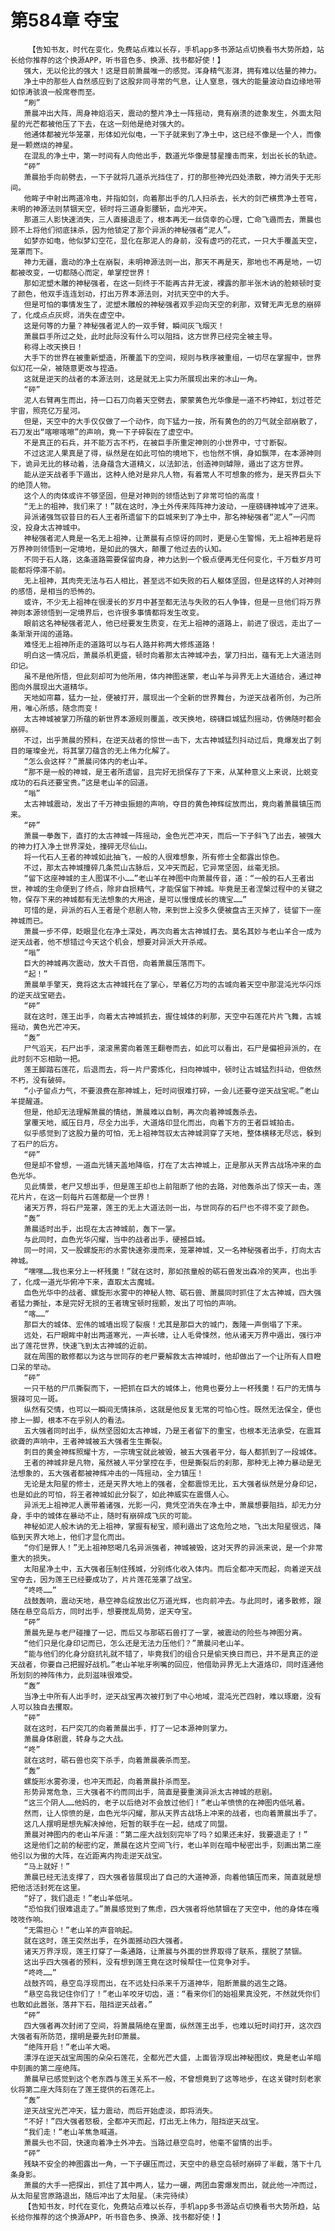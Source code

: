 # 第584章 夺宝
        【告知书友，时代在变化，免费站点难以长存，手机app多书源站点切换看书大势所趋，站长给你推荐的这个换源APP，听书音色多、换源、找书都好使！】
       强大，无以伦比的强大！这是目前萧晨唯一的感觉。浑身精气澎湃，拥有难以估量的神力。
       净土中的那些人自然感应到了这股非同寻常的气息，让人窒息，强大的能量波动自边缘地带如惊涛骇浪一般席卷而至。
       “刷”
       萧晨冲出大阵，周身神焰滔天，震动的整片净土一阵摇动，竟有崩溃的迹象发生，外面太阳星的光芒都被他压了下去，在这一刻他是绝对强大的。
       他通体都被光华笼罩，形体如光似电，一下子就来到了净土中，这已经不像是一个人，而像是一颗燃烧的神星。
       在混乱的净土中，第一时间有人向他出手，数道光华像是彗星撞击而来，划出长长的轨迹。
       “砰”
       萧晨抬手向前劈去，一下子就将几道杀光挡住了，打的那些神光四处溃散，神力消失于无形间。
       他眸子中射出两道冷电，并指如剑，向着那出手的几人扫杀去，长大的剑芒横贯净土苍穹，未明的神源法则禁锢天空，顿时将三道身影腰斩，血光冲天。
       那道三人影快速消失，三人直接退走了，根本再无一丝侥幸的心理，亡命飞遁而去，萧晨也顾不上将他们彻底抹杀，因为他锁定了那个异派的神秘强者“泥人”。
       如梦亦如电，他似梦幻空花，显化在那泥人的身前，没有虚巧的花式，一只大手覆盖天空，笼罩而下。
       神力无疆，震动的净土在崩裂，未明神源法则一出，那天不再是天，那地也不再是地，一切都被改变，一切都随心而定，单掌控世界！
       那如泥塑木雕的神秘强者，在这一刻终于不能再古井无波，裸露的那半张木讷的脸颊顿时变了颜色，他双手连连划动，打出万界本源法则，对抗天空中的大手。
       但是可怕的事情发生了，泥塑木雕般的神秘强者双手迎向天空的刹那，双臂无声无息的崩碎了，化成点点灰烬，消失在虚空中。
       这是何等的力量？神秘强者泥人的一双手臂，瞬间灰飞烟灭！
       萧晨巨手所过之处，此时此际没有什么可以阻挡，这方世界已经完全被主导。
       称得上改天换日！
       大手下的世界在被重新塑造，所覆盖下的空间，规则与秩序被重组，一切尽在掌握中，世界似幻花一朵，被随意更改与捏造。
       这就是逆天的战者的本源法则，这是就无上实力所展现出来的冰山一角。
       “砰”
       泥人右臂再生而出，持一口石刀向着天空劈去，蒙蒙黄色光华像是一道不朽神虹，划过苍茫宇宙，照亮亿万星河。
       但是，天空中的大手仅仅做了一个动作，向下猛力一按，所有黄色的的刀气就全部崩散了，石刀发出“喀嚓喀嚓”的声响，竟一下子碎裂在了虚空中。
       不是真正的石兵，并不能万古不朽，在被巨手所重定神则的小世界中，寸寸断裂。
       不过这泥人果真是了得，纵然是在如此可怕的境地下，也怡然不惧，身如飘萍，在本源神则下，诡异无比的移动着，法身蕴含大道精义，以法卸法，创造神则罅隙，遁出了这方世界。
       能从逆天战者手下遁出，这种人绝对是非凡人物，有着常人不可想象的修为，是天界巨头下的绝顶人物。
       这个人的肉体或许不够坚固，但是对神则的领悟达到了非常可怕的高度！
       “无上的祖神，我们来了！”就在这时，净土外传来阵阵神力波动，一座磅礴神城冲了进来。
       异派诸强驾驭昔日的石人王者所遗留下的巨城来到了净土中，那名神秘强者“泥人”一闪而没，投身太古神城中。
       神秘强者泥人竟是一名无上祖神，让萧晨有点惊讶的同时，更是心生警惕，无上祖神若是将万界神则领悟到一定境地，是如此的强大，颠覆了他过去的认知。
       不同于石人路，这条道路需要保留肉身，神力达到一个极点便再无任何变化，千万载岁月可能都将停滞不前。
       无上祖神，其肉壳无法与石人相比，甚至远不如失败的石人躯体坚固，但是这样的人对神则的感悟，是相当的恐怖的。
       或许，不少无上祖神在很漫长的岁月中甚至都无法与失败的石人争锋，但是一旦他们将万界神则本源领悟到一定境界后，也许很多事情都将发生改变。
       眼前这名神秘强者泥人，他已经要发生质变，在无上祖神的道路上，前进了很远，走出了一条渐渐开阔的道路。
       难怪无上祖神所走的道路可以与石人路并称两大修炼道路！
       明白这一情况后，萧晨杀机更盛，顿时向着那太古神城冲去，掌刀扫出，蕴有无上大道法则印记。
       虽不是他所悟，但此刻却可为他所用，体内神图迷蒙，老山羊与异界无上大道结合，通过神图向外展现出大道精华。
       天地如帘幕，猛力一扯，便被打开，展现出一个全新的世界舞台，为逆天战者所创，为己所用，唯心所感，随念而变！
       太古神城被掌刀所蕴的新世界本源规则覆盖，改天换地，磅礴巨城猛烈摇动，仿佛随时都会崩碎。
       不过，出乎萧晨的预料，在逆天战者的惊世一击下，太古神城猛烈抖动过后，竟爆发出了刺目的璀璨金光，将其掌刀蕴含的无上伟力化解了。
       “怎么会这样？”萧晨问体内的老山羊。
       “那不是一般的神城，是王者所遗留，且完好无损保存了下来，从某种意义上来说，比蜕变成功的石兵还要宝贵。”这是老山羊的回道。
       “嗡”
       太古神城震动，发出了千万神虫振翅的声响，夺目的黄色神辉绽放而出，竟向着萧晨镇压而来。
       “砰”
       萧晨一拳轰下，直打的太古神城一阵摇动，金色光芒冲天，而后一下子斜飞了出去，被强大的神力打入净土世界深处，撞碎无尽仙山。
       将一代石人王者的神城如此抽飞，一般的人很难想象，所有修士全都露出惊色。
       不过，那太古神城撞碎几条荒山古脉后，又冲天而起，它异常坚固，丝毫无损。
       “留下这座神城的主人图谋不小……”老山羊在神图中向萧晨传音，道：“一般的石人王者出世，神城的生命便到了终点，除非自损精气，才能保留下神城。毕竟是王者涅槃过程中的关键之物，保存下来的神城都有无法想象的大用途，是可以慢慢成长的瑰宝……”
       可惜的是，异派的石人王者是个悲剧人物，来到世上没多久便被盘古王灭掉了，徒留下一座神城而已。
       萧晨一步不停，眨眼显化在净土深处，再次向着太古神城打去。莫名其妙与老山羊合一成为逆天战者，他不想错过今天这个机会，想要对异派大开杀戒。
       “嗡”
       巨大的神城再次震动，放大千百倍，向着萧晨压落而下。
       “起！”
       萧晨单手擎天，竟将这太古神城托在了掌心，举着亿万均的古城向着天空中那混沌光华闪烁的逆天战宝砸去。
       “砰”
       就在这时，莲王出手，向着太古神城抓去，握住城体的刹那，天空中石莲花片片飞舞，古城摇动，黄色光芒冲天。
       “轰”
       尸气滔天，石尸出手，滚滚黑雾向着莲王翻卷而去，如此可以看出，石尸是偏袒异派的，在此时刻不忘相助一把。
       莲王脚踏石莲花，后退而去，将一片尸雾炼化，扫向神城中，顿时让古城猛烈抖动，但依然不朽，没有破碎。
       “小子留点力气，不要浪费在那神城上，短时间很难打碎，一会儿还要夺逆天战宝呢。”老山羊提醒道。
       但是，他却无法理解萧晨的情结，萧晨难以自制，再次向着神城轰杀去。
       掌覆天地，威压日月，尽全力出手，大道烙印显化而出，向着下方的王者巨城拍击。
       似乎感觉到了这股力量的可怕，无上祖神驾驭太古神城洞穿了天地，整体横移无尽远，躲到了石尸的后方。
       “砰”
       但是却不曾想，一道血光铺天盖地降临，打在了太古神城上，正是那从天界古战场冲来的血色光华。
       见此情景，老尸又想出手，但是莲王却也上前阻断了他的去路，对他轰杀出了惊天一击，莲花片片，在这一刻每片石莲都是一个世界！
       诸天万界，将石尸笼罩，莲王的无上大道法则一出，与世同存的石尸也不得不变了颜色。
       “轰”
       萧晨适时出手，出现在太古神城前，轰下一掌。
       与此同时，血色光华闪耀，当中的战者出手，硬撼巨城。
       同一时间，又一股螺旋形的水雾快速弥漫而来，笼罩神城，又一名神秘强者出手，打向太古神城。
       “嘿嘿……我也来分上一杯残羹！”就在这时，那如孩童般的砺石兽发出森冷的笑声，也出手了，化成一道光华俯冲下来，直取太古魔城。
       血色光华中的战者、螺旋形水雾中的神秘人物、砺石兽、萧晨同时抓住了太古神城，四大强者猛力撕扯，本是完好无损的王者瑰宝顿时摇颤，发出了可怕的声响。
       “喀……”
       那巨大的城体、宏伟的城墙出现了裂痕！尤其是那巨大的城门，轰隆一声倒塌了下来。
       远处，石尸眼眸中射出两道寒光，一声长啸，让人毛骨悚然，他从诸天万界中遁出，强行冲出了莲花世界，快速飞到太古神城的近前。
       就在周围的散修都以为这与世同存的老尸要解救太古神城时，他却做出了一个让所有人目瞪口呆的举动。
       “砰”
       一只干枯的尸爪撕裂而下，一把抓在巨大的城体上，他竟也要分上一杯残羹！石尸的无情与狠辣可见一斑。
       纵然有交情，也可以一瞬间无情抹杀，这就是他反复无常的可怕心性。既然无法保全，便也掺上一脚，根本不在乎别人的看法。
       五大强者同时出手，纵然坚固如太古神城，乃是王者留下的重宝，也根本无法承受，在震耳欲聋的声响中，王者神城被五大强者生生撕裂。
       刺目的黄金神辉照耀十方，一宗瑰宝就此被毁，被五大强者平分，每人都抓到了一段城体。
       王者的神城非是凡物，虽然被人平分掌控在手，但是撕裂后的刹那，那种无上神力暴动是无法想象的，五大强者都被神辉冲击的一阵摇动，全力镇压！
       无论是太阳星的修士，还是天界大地上的强者，全都震惊无比，五大强者纵然是分身印记，也是如此的可怕，将王者神城如此分裂了，如此神威实在震慑人心。
       异派无上祖神泥人裹带着诸强，光影一闪，竟凭空消失在净土中，萧晨想要阻挡，却无力分身，手中的城体在暴动不止，随时有崩碎成飞灰的可能。
       神秘如泥人般木讷的无上祖神，掌握有秘宝，顺利遁出了这危险之地，飞出太阳星很远，降临到天界大地上，他们才显化而出。
       “你们是罪人！”无上祖神怒喝几名异派强者，神城被毁，这对天界的异派来说，是一个非常重大的损失。
       太阳星净土中，五大强者压制住残城，分别炼化收入体内。而后全都冲天而起，向着逆天战宝夺去，因为莲王已经要成功了，片片莲花笼罩了战宝。
       “咚咚……”
       战鼓轰响，震动天地，悬空神岛绽放出亿万道光辉，也向前冲去。与此同时，诸多散修，跟随在悬空岛后方，同时出手，想要搅乱局势，逆天夺宝。
       “砰”
       萧晨先是与老尸碰撞了一记，而后又与那砺石兽打了一掌，被震动的险些与神图分离。
       “他们只是化身印记而已，怎么还是无法力压他们？”萧晨问老山羊。
       “能与他们的化身分庭抗礼就不错了，毕竟我们的组合只是偷天换日而已，并不是真正的逆天战者，你要自己把握好战机。”老山羊呲牙咧嘴的回应，他借助异界无上大道烙印，同时连通他所划刻的神阵伟力，此刻滋味很难受。
       “轰”
       当净土中所有人出手时，逆天战宝再次被打到了中心地域，混沌光芒四射，难以琢磨，没有人可以独自去攫取。
       “砰”
       就在这时，石尸突兀的向着萧晨出手，打了一记本源神则掌力。
       萧晨身体剧震，转身与之大战。
       “咚”
       就在这时，砺石兽也突下杀手，向着萧晨袭杀而至。
       “轰”
       螺旋形水雾弥漫，也冲天而起，向着萧晨扑杀而至。
       形势异常危急，三大强者不约而同出手，简直是要重演异派太古神城的悲剧。
       “这三个阴人……他妈的，老子以后绝对不会放过他们！”老山羊愤愤的在神图内低吼着。
       然而，让人惊愤的是，血色光华闪耀，那从天界古战场上冲来的战者，也向着萧晨出手了。
       这几人摆明是想先解决掉他，短暂的联手在一起，结成了同盟。
       萧晨对神图内的老山羊斥道：“第二座大战划刻完毕了吗？如果还未好，我要退走了！”
       这是他们之前的秘密约定，萧晨在这片空间飞行，老山羊则在暗中秘密出手，刻画出第二座他引以为傲的大阵，在近距离内拘走逆天战宝。
       “马上就好！”
       萧晨已经无法支撑了，四大强者皆展现出了自己的大道神源，向着他镇压而来，简直就是想把他活活封死在这里。
       “好了，我们退走！”老山羊低吼。
       “恐怕我们很难退走了。”萧晨感觉到了焦虑，四大强者将他禁锢在了天空中，他的身体在嘎吱吱作响。
       “无需担心！”老山羊的声音响起。
       就在这时，莲王突然出手，在外面撼动四大强者。
       诸天万界浮现，莲王打穿了一条通路，让萧晨与外面的世界取得了联系，摆脱了禁锢。
       这出乎四大强者的预料，没有想到莲王竟在这时候帮住一位竞争对手。
       “咚咚……”
       战鼓齐鸣，悬空岛浮现而出，在不远处扫杀来千万道神华，阻断萧晨的逃生之路。
       “悬空岛我记住你们了！”老山羊咬牙切齿，道：“看来你们的始祖果真没死，不然就凭你们也敢如此嚣张，落井下石，阻挡逆天战者。”
       “砰”
       四大强者再次封闭了空间，将萧晨隔绝在里面，纵然莲王出手，也难以短时间打开，这次四大强者有所防范，摆明是要先封印萧晨。
       “绝阵开启！”老山羊大喝。
       漂浮在逆天战宝周围的朵朵石莲花，全都光芒大盛，上面皆浮现出神秘图纹，竟是老山羊暗中刻画的第二座绝阵。
       萧晨早已感觉到这个老东西与莲王关系不一般，不曾想竟到了这等地步，在这关键时刻老家伙将第二座大阵刻在了莲王提供的石莲花上。
       “轰”
       逆天战宝光芒冲天，猛力震动，而后开始虚淡，即将消失。
       “不好！”四大强者怒极，全都冲天而起，打出无上伟力，阻挡逆天战宝。
       “我们走！”老山羊焦急喊道。
       萧晨头也不回，快速向着净土外冲去。当路过悬空岛时，他毫不留情的出手。
       “砰”
       残缺不安全的神图露出一角，一下子碾压而过，天空中的悬空岛顿时崩碎了半截，落下十几条身影。
       萧晨的大手一把探出，抓住了其中两人，猛力一碾，两团血雾爆发而出，就此他一冲而过，从太阳星宫原路退出，随后冲出了太阳星。（未完待续）
       【告知书友，时代在变化，免费站点难以长存，手机app多书源站点切换看书大势所趋，站长给你推荐的这个换源APP，听书音色多、换源、找书都好使！】